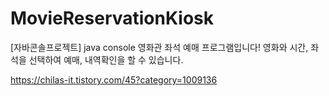 # MovieReservationKiosk
[자바콘솔프로젝트] java console 영화관 좌석 예매 프로그램입니다! 영화와 시간, 좌석을 선택하여 예매, 내역확인을 할 수 있습니다.


https://chilas-it.tistory.com/45?category=1009136
